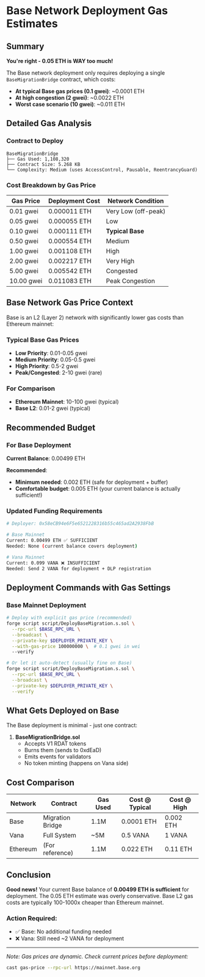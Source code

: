 # Base Network Deployment Gas Estimates

## Summary

**You're right - 0.05 ETH is WAY too much!**

The Base network deployment only requires deploying a single `BaseMigrationBridge` contract, which costs:
- **At typical Base gas prices (0.1 gwei)**: ~0.0001 ETH
- **At high congestion (2 gwei)**: ~0.0022 ETH
- **Worst case scenario (10 gwei)**: ~0.011 ETH

## Detailed Gas Analysis

### Contract to Deploy
```
BaseMigrationBridge
├── Gas Used: 1,108,320
├── Contract Size: 5.268 KB
└── Complexity: Medium (uses AccessControl, Pausable, ReentrancyGuard)
```

### Cost Breakdown by Gas Price

| Gas Price | Deployment Cost | Network Condition |
|-----------|----------------|-------------------|
| 0.01 gwei | 0.000011 ETH | Very Low (off-peak) |
| 0.05 gwei | 0.000055 ETH | Low |
| 0.10 gwei | 0.000111 ETH | **Typical Base** |
| 0.50 gwei | 0.000554 ETH | Medium |
| 1.00 gwei | 0.001108 ETH | High |
| 2.00 gwei | 0.002217 ETH | Very High |
| 5.00 gwei | 0.005542 ETH | Congested |
| 10.00 gwei | 0.011083 ETH | Peak Congestion |

## Base Network Gas Price Context

Base is an L2 (Layer 2) network with significantly lower gas costs than Ethereum mainnet:

### Typical Base Gas Prices
- **Low Priority**: 0.01-0.05 gwei
- **Medium Priority**: 0.05-0.5 gwei
- **High Priority**: 0.5-2 gwei
- **Peak/Congested**: 2-10 gwei (rare)

### For Comparison
- **Ethereum Mainnet**: 10-100 gwei (typical)
- **Base L2**: 0.01-2 gwei (typical)

## Recommended Budget

### For Base Deployment

**Current Balance**: 0.00499 ETH

**Recommended**:
- **Minimum needed**: 0.002 ETH (safe for deployment + buffer)
- **Comfortable budget**: 0.005 ETH (your current balance is actually sufficient!)

### Updated Funding Requirements

```bash
# Deployer: 0x58eCB94e6F5e6521228316b55c465ad2A2938FbB

# Base Mainnet
Current: 0.00499 ETH ✅ SUFFICIENT
Needed: None (current balance covers deployment)

# Vana Mainnet
Current: 0.099 VANA ❌ INSUFFICIENT
Needed: Send 2 VANA for deployment + DLP registration
```

## Deployment Commands with Gas Settings

### Base Mainnet Deployment

```bash
# Deploy with explicit gas price (recommended)
forge script script/DeployBaseMigration.s.sol \
  --rpc-url $BASE_RPC_URL \
  --broadcast \
  --private-key $DEPLOYER_PRIVATE_KEY \
  --with-gas-price 100000000 \  # 0.1 gwei in wei
  --verify

# Or let it auto-detect (usually fine on Base)
forge script script/DeployBaseMigration.s.sol \
  --rpc-url $BASE_RPC_URL \
  --broadcast \
  --private-key $DEPLOYER_PRIVATE_KEY \
  --verify
```

## What Gets Deployed on Base

The Base deployment is minimal - just one contract:

1. **BaseMigrationBridge.sol**
   - Accepts V1 RDAT tokens
   - Burns them (sends to 0xdEaD)
   - Emits events for validators
   - No token minting (happens on Vana side)

## Cost Comparison

| Network | Contract | Gas Used | Cost @ Typical | Cost @ High |
|---------|----------|----------|----------------|--------------|
| Base | Migration Bridge | 1.1M | 0.0001 ETH | 0.002 ETH |
| Vana | Full System | ~5M | 0.5 VANA | 1 VANA |
| Ethereum | (For reference) | 1.1M | 0.022 ETH | 0.11 ETH |

## Conclusion

**Good news!** Your current Base balance of **0.00499 ETH is sufficient** for deployment. The 0.05 ETH estimate was overly conservative. Base L2 gas costs are typically 100-1000x cheaper than Ethereum mainnet.

### Action Required:
- ✅ Base: No additional funding needed
- ❌ Vana: Still need ~2 VANA for deployment

---

*Note: Gas prices are dynamic. Check current prices before deployment:*
```bash
cast gas-price --rpc-url https://mainnet.base.org
```